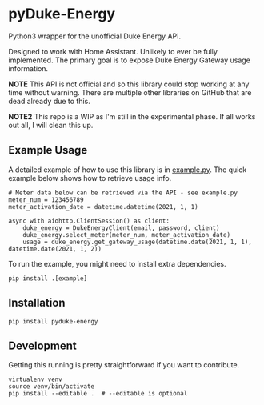 # pyDuke-Energy

Python3 wrapper for the unofficial Duke Energy API.

Designed to work with Home Assistant. Unlikely to ever be fully implemented. The primary goal is to expose Duke Energy Gateway usage information.

**NOTE** This API is not official and so this library could stop working at any time without warning. There are multiple other libraries on GitHub that are dead already due to this.

**NOTE2** This repo is a WIP as I'm still in the experimental phase. If all works out all, I will clean this up.

## Example Usage

A detailed example of how to use this library is in [example.py](example.py). The quick example below shows how to retrieve usage info.

    # Meter data below can be retrieved via the API - see example.py
    meter_num = 123456789
    meter_activation_date = datetime.datetime(2021, 1, 1)

    async with aiohttp.ClientSession() as client:
        duke_energy = DukeEnergyClient(email, password, client)
        duke_energy.select_meter(meter_num, meter_activation_date)
        usage = duke_energy.get_gateway_usage(datetime.date(2021, 1, 1), datetime.date(2021, 1, 2))

To run the example, you might need to install extra dependencies.

    pip install .[example]

## Installation

    pip install pyduke-energy

## Development

Getting this running is pretty straightforward if you want to contribute.

    virtualenv venv
    source venv/bin/activate
    pip install --editable .  # --editable is optional
